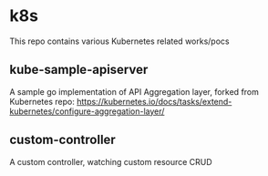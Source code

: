 # k8s

This repo contains various Kubernetes related works/pocs

## kube-sample-apiserver

A sample go implementation of API Aggregation layer, forked from Kubernetes repo: 
https://kubernetes.io/docs/tasks/extend-kubernetes/configure-aggregation-layer/
   
## custom-controller
 
A custom controller, watching custom resource CRUD


 


